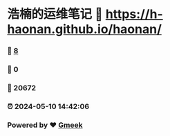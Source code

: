 # 浩楠的运维笔记 :link: https://h-haonan.github.io/haonan/ 
### :page_facing_up: [8](https://h-haonan.github.io/haonan//tag.html) 
### :speech_balloon: 0 
### :hibiscus: 20672 
### :alarm_clock: 2024-05-10 14:42:06 
### Powered by :heart: [Gmeek](https://github.com/Meekdai/Gmeek)
